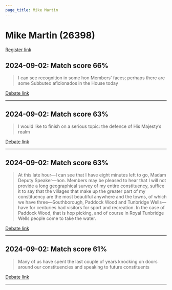 ```yaml
---
page_title: Mike Martin
---
```


# Mike Martin  (26398)

[Register link](https://www.theyworkforyou.com/mp/26398/register)



## 2024-09-02: Match score 66%

>I can see recognition in some hon Members’ faces; perhaps there are some Subbuteo aficionados in the House today

[Debate link](https://www.theyworkforyou.com/debates/?id=2024-09-02a.120.2) 

---



## 2024-09-02: Match score 63%

>I would like to finish on a serious topic: the defence of His Majesty’s realm

[Debate link](https://www.theyworkforyou.com/debates/?id=2024-09-02a.120.2) 

---



## 2024-09-02: Match score 63%

>At this late hour—I can see that I have eight minutes left to go, Madam Deputy Speaker—hon. Members may be pleased to hear that I will not provide a long geographical survey of my entire constituency, suffice it to say that the villages that make up the greater part of my constituency are the most beautiful anywhere and the towns, of which we have three—Southborough, Paddock Wood and Tunbridge Wells—have for centuries had visitors for sport and recreation. In the case of Paddock Wood, that is hop picking, and of course in Royal Tunbridge Wells people come to take the water.

[Debate link](https://www.theyworkforyou.com/debates/?id=2024-09-02a.120.2) 

---



## 2024-09-02: Match score 61%

>Many of us have spent the last couple of years knocking on doors around our constituencies and speaking to future constituents

[Debate link](https://www.theyworkforyou.com/debates/?id=2024-09-02a.120.2) 

---

